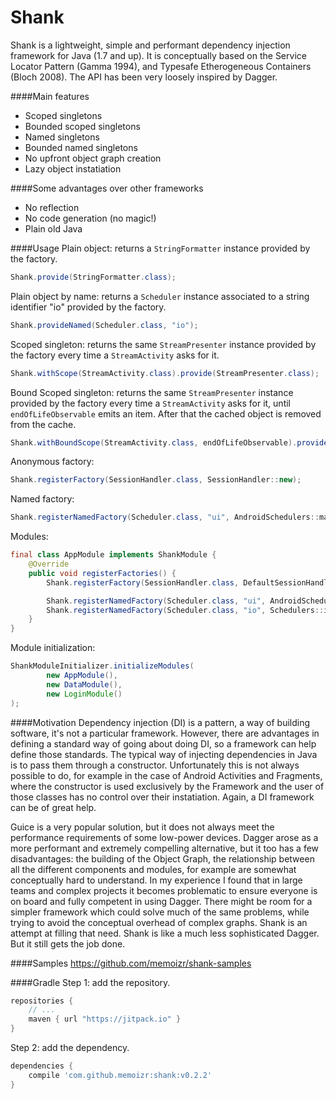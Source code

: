 # Shank
Shank is a lightweight, simple and performant dependency injection framework for Java (1.7 and up). It is conceptually based on the Service Locator Pattern (Gamma 1994), and Typesafe Etherogeneous Containers (Bloch 2008). The API has been very loosely inspired by Dagger.

####Main features
- Scoped singletons
- Bounded scoped singletons
- Named singletons
- Bounded named singletons
- No upfront object graph creation
- Lazy object instatiation

####Some advantages over other frameworks
- No reflection
- No code generation (no magic!)
- Plain old Java

####Usage
Plain object: 
returns a `StringFormatter` instance provided by the factory.
```java
Shank.provide(StringFormatter.class);
```

Plain object by name: 
returns a `Scheduler` instance associated to a string identifier "io" provided by the factory.
```java
Shank.provideNamed(Scheduler.class, "io");
```

Scoped singleton: 
returns the same `StreamPresenter` instance provided by the factory every time a `StreamActivity` asks for it.
```java
Shank.withScope(StreamActivity.class).provide(StreamPresenter.class);
```

Bound Scoped singleton: 
returns the same `StreamPresenter` instance provided by the factory every time a `StreamActivity` asks for it, until `endOfLifeObservable` emits an item. After that the cached object is removed from the cache.
```java
Shank.withBoundScope(StreamActivity.class, endOfLifeObservable).provide(StreamPresenter.class);
```

Anonymous factory:
```java
Shank.registerFactory(SessionHandler.class, SessionHandler::new);
```

Named factory:
```java
Shank.registerNamedFactory(Scheduler.class, "ui", AndroidSchedulers::mainThread);
```

Modules:
```java
final class AppModule implements ShankModule {
    @Override
    public void registerFactories() {
        Shank.registerFactory(SessionHandler.class, DefaultSessionHandler::new);

        Shank.registerNamedFactory(Scheduler.class, "ui", AndroidSchedulers::mainThread);
        Shank.registerNamedFactory(Scheduler.class, "io", Schedulers::io);
    }
}
```

Module initialization:
```java
ShankModuleInitializer.initializeModules(
        new AppModule(),
        new DataModule(),
        new LoginModule()
);
```



####Motivation
Dependency injection (DI) is a pattern, a way of building software, it's not a particular framework. However, there are advantages in defining a standard way of going about doing DI, so a framework can help define those standards. The typical way of injecting dependencies in Java is to pass them through a constructor. Unfortunately this is not always possible to do, for example in the case of Android Activities and Fragments, where the constructor is used exclusively by the Framework and the user of those classes has no control over their instatiation. Again, a DI framework can be of great help.

Guice is a very popular solution, but it does not always meet the performance requirements of some low-power devices. Dagger arose as a more performant and extremely compelling alternative, but it too has a few disadvantages: the building of the Object Graph, the relationship between all the different components and modules, for example are somewhat conceptually hard to understand. In my experience I found that in large teams and complex projects it becomes problematic to ensure everyone is on board and fully competent in using Dagger. There might be room for a simpler framework which could solve much of the same problems, while trying to avoid the conceptual overhead of complex graphs. Shank is an attempt at filling that need. Shank is like a much less sophisticated Dagger. But it still gets the job done.

####Samples
https://github.com/memoizr/shank-samples

####Gradle
Step 1: add the repository.
```groovy
repositories {
    // ...
    maven { url "https://jitpack.io" }
}
```
Step 2: add the dependency.
```groovy
dependencies {
    compile 'com.github.memoizr:shank:v0.2.2'
}
```
